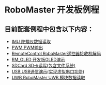 RoboMaster 开发板例程
====================


目前配套例程中包含以下内容：
-------------------------

* [IMU 陀螺仪数据读取](https://github.com/RoboMaster/DevelopmentBoard-Examples/tree/master/Imu)
* [PWM PWM输出](https://github.com/RoboMaster/DevelopmentBoard-Examples/tree/master/PWM)
* [RemoteControl RoboMaster遥控器接收机解码](https://github.com/RoboMaster/DevelopmentBoard-Examples/tree/master/RemoteControl)
* [RM_OLED 开发板OLED演示](https://github.com/RoboMaster/DevelopmentBoard-Examples/tree/master/RM_OLED)
* [SDCard SD卡读写(包含文件系统)](https://github.com/RoboMaster/DevelopmentBoard-Examples/tree/master/SDCard)
* [USB  USB通信演示(实现虚拟串口功能)](https://github.com/RoboMaster/DevelopmentBoard-Examples/tree/master/USB)
* [UWB  RoboMaster UWB 模块数据读取](https://github.com/RoboMaster/DevelopmentBoard-Examples/tree/master/UWB)
